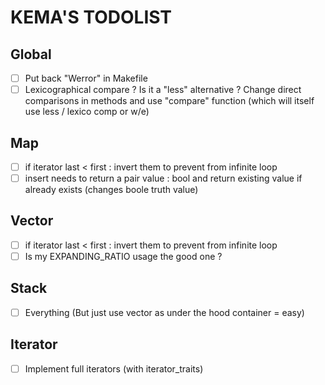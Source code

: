 # KEMA'S TODOLIST

## Global

- [ ] Put back "Werror" in Makefile
- [ ] Lexicographical compare ? Is it a "less" alternative ? Change direct comparisons in methods and use "compare" function (which will itself use less / lexico comp or w/e)

## Map

- [ ] if iterator last < first : invert them to prevent from infinite loop
- [ ] insert needs to return a pair value : bool and return existing value if already exists (changes boole truth value)

## Vector

- [ ] if iterator last < first : invert them to prevent from infinite loop
- [ ] Is my EXPANDING_RATIO usage the good one ?

## Stack

- [ ] Everything (But just use vector as under the hood container = easy)

## Iterator

- [ ] Implement full iterators (with iterator_traits)
